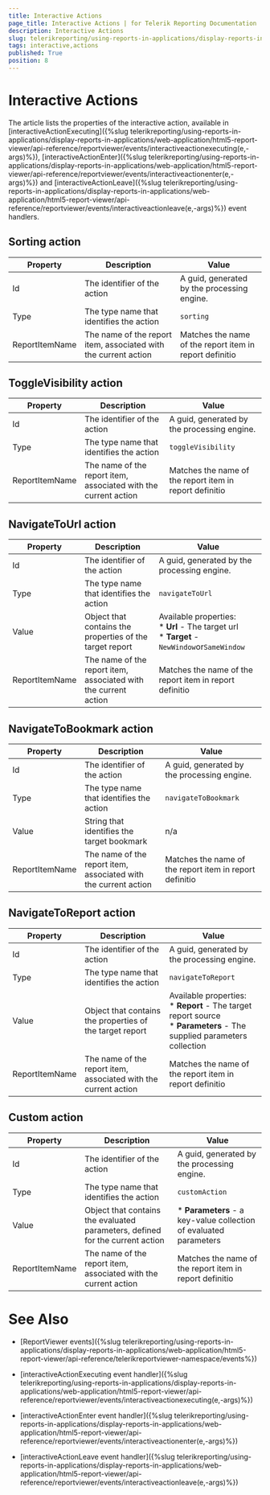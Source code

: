 ```yaml
---
title: Interactive Actions
page_title: Interactive Actions | for Telerik Reporting Documentation
description: Interactive Actions
slug: telerikreporting/using-reports-in-applications/display-reports-in-applications/web-application/html5-report-viewer/api-reference/interactive-actions
tags: interactive,actions
published: True
position: 8
---
```


# Interactive Actions



The article lists the properties of the interactive action, available in         [interactiveActionExecuting]({%slug telerikreporting/using-reports-in-applications/display-reports-in-applications/web-application/html5-report-viewer/api-reference/reportviewer/events/interactiveactionexecuting(e,-args)%}),         [interactiveActionEnter]({%slug telerikreporting/using-reports-in-applications/display-reports-in-applications/web-application/html5-report-viewer/api-reference/reportviewer/events/interactiveactionenter(e,-args)%}) and         [interactiveActionLeave]({%slug telerikreporting/using-reports-in-applications/display-reports-in-applications/web-application/html5-report-viewer/api-reference/reportviewer/events/interactiveactionleave(e,-args)%})         event handlers.       

## Sorting action


| Property | Description | Value |
| ------ | ------ | ------ |
|Id|The identifier of the action|A guid, generated by the processing engine.|
|Type|The type name that identifies the action|`sorting`|
|ReportItemName|The name of the report item, associated with the current action|Matches the name of the report item in report definitio|




## ToggleVisibility action


| Property | Description | Value |
| ------ | ------ | ------ |
|Id|The identifier of the action|A guid, generated by the processing engine.|
|Type|The type name that identifies the action|`toggleVisibility`|
|ReportItemName|The name of the report item, associated with the current action|Matches the name of the report item in report definitio|




## NavigateToUrl action


| Property | Description | Value |
| ------ | ------ | ------ |
|Id|The identifier of the action|A guid, generated by the processing engine.|
|Type|The type name that identifies the action|`navigateToUrl`|
|Value|Object that contains the properties of the target report|Available properties:<br/>*  __Url__ - The target url<br/>*  __Target__ -`NewWindow`or`SameWindow`|
|ReportItemName|The name of the report item, associated with the current action|Matches the name of the report item in report definitio|




## NavigateToBookmark action


| Property | Description | Value |
| ------ | ------ | ------ |
|Id|The identifier of the action|A guid, generated by the processing engine.|
|Type|The type name that identifies the action|`navigateToBookmark`|
|Value|String that identifies the target bookmark|n/a|
|ReportItemName|The name of the report item, associated with the current action|Matches the name of the report item in report definitio|




## NavigateToReport action


| Property | Description | Value |
| ------ | ------ | ------ |
|Id|The identifier of the action|A guid, generated by the processing engine.|
|Type|The type name that identifies the action|`navigateToReport`|
|Value|Object that contains the properties of the target report|Available properties:<br/>*  __Report__ - The target report source<br/>*  __Parameters__ - The supplied parameters collection|
|ReportItemName|The name of the report item, associated with the current action|Matches the name of the report item in report definitio|




## Custom action


| Property | Description | Value |
| ------ | ------ | ------ |
|Id|The identifier of the action|A guid, generated by the processing engine.|
|Type|The type name that identifies the action|`customAction`|
|Value|Object that contains the evaluated parameters, defined for the current action|*  __Parameters__ - a key-value collection of evaluated parameters|
|ReportItemName|The name of the report item, associated with the current action|Matches the name of the report item in report definitio|




# See Also


 * [ReportViewer events]({%slug telerikreporting/using-reports-in-applications/display-reports-in-applications/web-application/html5-report-viewer/api-reference/telerikreportviewer-namespace/events%})

 * [interactiveActionExecuting event handler]({%slug telerikreporting/using-reports-in-applications/display-reports-in-applications/web-application/html5-report-viewer/api-reference/reportviewer/events/interactiveactionexecuting(e,-args)%})

 * [interactiveActionEnter event handler]({%slug telerikreporting/using-reports-in-applications/display-reports-in-applications/web-application/html5-report-viewer/api-reference/reportviewer/events/interactiveactionenter(e,-args)%})

 * [interactiveActionLeave event handler]({%slug telerikreporting/using-reports-in-applications/display-reports-in-applications/web-application/html5-report-viewer/api-reference/reportviewer/events/interactiveactionleave(e,-args)%})

